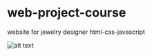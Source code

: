 # web-project-course
website for jewelry designer 
html-css-javascript

![alt text](https://i.ibb.co/tQtYfwq/Untitled.png)

